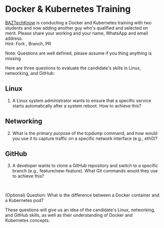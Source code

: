 # Docker & Kubernetes Training

[BAZTechKnow](https://baztechknow.com/) is conducting a Docker and Kubernetes training with two students and now adding another guy who's qualified and selected on merit.
Please share your working and your name, WhatsApp and email address. <br>
Hint:  Fork , Branch, PR 

Note:
Questions are well defined, please assume if you thing anything is missing 


Here are three questions to evaluate the candidate's skills in Linux, networking, and GitHub:

## Linux
1. A Linux system administrator wants to ensure that a specific service starts automatically after a system reboot. How to achieve this?

## Networking
2. What is the primary purpose of the tcpdump command, and how would you use it to capture traffic on a specific network interface (e.g., eth0)?

## GitHub
3. A developer wants to clone a GitHub repository and switch to a specific branch (e.g., feature/new-feature). What Git commands would they use to achieve this?
<br>

(Optional)
Question: What is the difference between a Docker container and a Kubernetes pod?

These questions will give us an idea of the candidate's Linux, networking, and GitHub skills, as well as their understanding of Docker and Kubernetes concepts.
